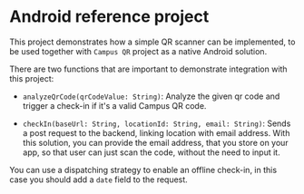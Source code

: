 # Android reference project

This project demonstrates how a simple QR scanner can be implemented, to be used together 
with `Campus QR` project as a native Android solution.

There are two functions that are important to demonstrate integration with this project:

- `analyzeQrCode(qrCodeValue: String)`:
Analyze the given qr code and trigger a check-in if it's a valid Campus QR code.

- `checkIn(baseUrl: String, locationId: String, email: String)`:
Sends a post request to the backend, linking location with email address.
With this solution, you can provide the email address, that you store on your app, so that user
can just scan the code, without the need to input it. 

You can use a dispatching strategy to enable an offline check-in, in this case you should add a `date` field to the request. 








